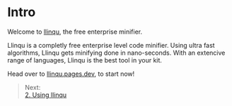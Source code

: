 # Intro

Welcome to [llinqu](https://llinqu.pages.dev), the free enterprise minifier.  

Llinqu is a completly free enterprise level code minifier. Using ultra fast algorithms, Llinqu gets minifying done in nano-seconds. With an extencive range of languages, Llinqu is the best tool in your kit.  

Head over to [llinqu.pages.dev](https://llinqu.pages.dev), to start now!  

> Next:  
> <a href="2. Using llinqu.md">2. Using llinqu</a>

